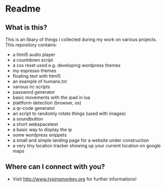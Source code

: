 Readme
====

What is this?
----
 
This is an libary of things I collected during my work on various projects. This repository contains:
* a html5 audio player
* a countdown script
* a css reset used e.g. developing wordpress themes
* my espresso themes
* floating text with html5
* an example of humans.txt
* various irc scripts
* password generator
* basic movements with the ipad in lua
* plattform detection (browser, os)
* a qr-code generator
* an script to randomly rotate things (used with images)
* a soundbutton
* a short webspacetest
* a basic way to display the ip
* some wordpress snippets
* a small and simple landing page for a website under construction
* a very tiny location tracker showing up your current location on google maps


Where can I connect with you?
----

* Visit <http://www.typingmonkey.org> for further informations!